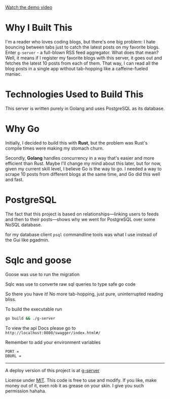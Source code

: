 [Watch the demo video](https://www.youtube.com/watch?v=xxoy7Iq_UH8)


# Why I Built This  

I'm a reader who loves coding blogs, but there's one big problem: I hate bouncing between tabs just to catch the latest posts on my favorite blogs. Enter `g-server` - a full-blown RSS feed aggregator. What does that mean? Well, it means if I register my favorite blogs with this server, it goes out and fetches the latest 10 posts from each of them. That way, I can read all the blog posts in a single app without tab-hopping like a caffeine-fueled maniac.

# Technologies Used to Build This

This server is written purely in Golang and uses PostgreSQL as its database.

# Why Go

Initially, I decided to build this with **Rust**, but the problem was Rust's compile times were making my stomach churn. 

Secondly, **Golang** handles concurrency in a way that's easier and more efficient than Rust. Maybe I'll change my mind about this later, but for now, given my current skill level, I believe Go is the way to go. I needed a way to scrape 10 posts from different blogs at the same time, and Go did this well and fast.

# PostgreSQL

The fact that this project is based on relationships—linking users to feeds and then to their posts—shows why we went for PostgreSQL over some NoSQL database. 

for my database client `psql` commandline tools was what I use instead of the Gui like pgadmin.

# Sqlc and goose 

Goose was use to run the migration 

Sqlc was use to converte raw sql queries to type safe go code

So there you have it! No more tab-hopping, just pure, uninterrupted reading bliss.

To build the executable run 
```bash 
go build && ./g-server
```

To view the api Docs please go to 
`http://localhost:8080/swagger/index.html#/`

Remember to add your  environment variables
```bash
PORT = 
DBURL = 
```
---
A deploy version of this project is at [g-server]("https://g-server-7fg9.onrender.com/swagger/index.html#/")

License under [MIT](https://opensource.org/licenses/MIT). This code is free to use and modify. If you like, make money out of it, even rob it as grease on your skin. I give you such permission hahaha.
